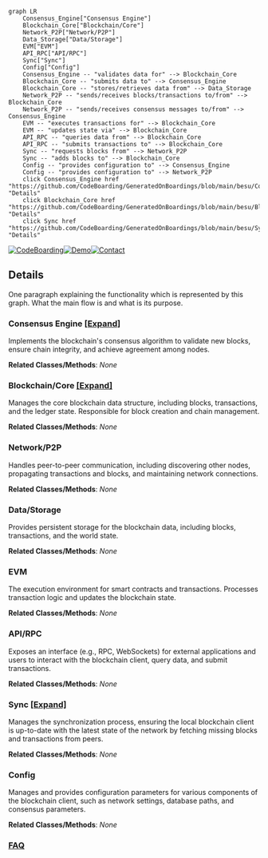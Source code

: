 ```mermaid
graph LR
    Consensus_Engine["Consensus Engine"]
    Blockchain_Core["Blockchain/Core"]
    Network_P2P["Network/P2P"]
    Data_Storage["Data/Storage"]
    EVM["EVM"]
    API_RPC["API/RPC"]
    Sync["Sync"]
    Config["Config"]
    Consensus_Engine -- "validates data for" --> Blockchain_Core
    Blockchain_Core -- "submits data to" --> Consensus_Engine
    Blockchain_Core -- "stores/retrieves data from" --> Data_Storage
    Network_P2P -- "sends/receives blocks/transactions to/from" --> Blockchain_Core
    Network_P2P -- "sends/receives consensus messages to/from" --> Consensus_Engine
    EVM -- "executes transactions for" --> Blockchain_Core
    EVM -- "updates state via" --> Blockchain_Core
    API_RPC -- "queries data from" --> Blockchain_Core
    API_RPC -- "submits transactions to" --> Blockchain_Core
    Sync -- "requests blocks from" --> Network_P2P
    Sync -- "adds blocks to" --> Blockchain_Core
    Config -- "provides configuration to" --> Consensus_Engine
    Config -- "provides configuration to" --> Network_P2P
    click Consensus_Engine href "https://github.com/CodeBoarding/GeneratedOnBoardings/blob/main/besu/Consensus_Engine.md" "Details"
    click Blockchain_Core href "https://github.com/CodeBoarding/GeneratedOnBoardings/blob/main/besu/Blockchain_Core.md" "Details"
    click Sync href "https://github.com/CodeBoarding/GeneratedOnBoardings/blob/main/besu/Sync.md" "Details"
```

[![CodeBoarding](https://img.shields.io/badge/Generated%20by-CodeBoarding-9cf?style=flat-square)](https://github.com/CodeBoarding/GeneratedOnBoardings)[![Demo](https://img.shields.io/badge/Try%20our-Demo-blue?style=flat-square)](https://www.codeboarding.org/demo)[![Contact](https://img.shields.io/badge/Contact%20us%20-%20contact@codeboarding.org-lightgrey?style=flat-square)](mailto:contact@codeboarding.org)

## Details

One paragraph explaining the functionality which is represented by this graph. What the main flow is and what is its purpose.

### Consensus Engine [[Expand]](./Consensus_Engine.md)
Implements the blockchain's consensus algorithm to validate new blocks, ensure chain integrity, and achieve agreement among nodes.


**Related Classes/Methods**: _None_

### Blockchain/Core [[Expand]](./Blockchain_Core.md)
Manages the core blockchain data structure, including blocks, transactions, and the ledger state. Responsible for block creation and chain management.


**Related Classes/Methods**: _None_

### Network/P2P
Handles peer-to-peer communication, including discovering other nodes, propagating transactions and blocks, and maintaining network connections.


**Related Classes/Methods**: _None_

### Data/Storage
Provides persistent storage for the blockchain data, including blocks, transactions, and the world state.


**Related Classes/Methods**: _None_

### EVM
The execution environment for smart contracts and transactions. Processes transaction logic and updates the blockchain state.


**Related Classes/Methods**: _None_

### API/RPC
Exposes an interface (e.g., RPC, WebSockets) for external applications and users to interact with the blockchain client, query data, and submit transactions.


**Related Classes/Methods**: _None_

### Sync [[Expand]](./Sync.md)
Manages the synchronization process, ensuring the local blockchain client is up-to-date with the latest state of the network by fetching missing blocks and transactions from peers.


**Related Classes/Methods**: _None_

### Config
Manages and provides configuration parameters for various components of the blockchain client, such as network settings, database paths, and consensus parameters.


**Related Classes/Methods**: _None_



### [FAQ](https://github.com/CodeBoarding/GeneratedOnBoardings/tree/main?tab=readme-ov-file#faq)